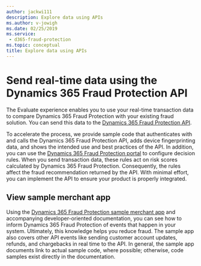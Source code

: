 ```yaml
---
author: jackwi111
description: Explore data using APIs
ms.author: v-jowigh
ms.date: 02/25/2019
ms.service:
 - d365-fraud-protection
ms.topic: conceptual
title: Explore data using APIs
---
```



# Send real-time data using the Dynamics 365 Fraud Protection API

The Evaluate experience enables you to use your real-time transaction data to compare Dynamics 365 Fraud Protection with your existing fraud solution. You can send this data to the [Dynamics 365 Fraud  Protection API](https://go.microsoft.com/fwlink/?linkid=2084942). 

To accelerate the process, we provide sample code that authenticates with and calls the Dynamics 365 Fraud Protection API, adds device fingerprinting data, and shows the intended use and best practices of the API. In addition, you can use the [Dynamics 365 Fraud Protection portal](https://dfp.microsoft.com) to configure decision rules. When you send transaction data, these rules act on risk scores calculated by Dynamics 365 Fraud Protection. Consequently, the rules affect the fraud recommendation returned by the API. With minimal effort, you can implement the API to ensure your product is properly integrated.

## View sample merchant app

Using the [Dynamics 365 Fraud Protection sample merchant app](https://go.microsoft.com/fwlink/?linkid=2085137) and accompanying developer-oriented documentation, you can see how to inform Dynamics 365 Fraud Protection of events that happen in your system. Ultimately, this knowledge helps you reduce fraud. The sample app also covers other API events like sending customer account updates, refunds, and chargebacks in real time to the API. In general, the sample app documents link to actual sample code, where possible; otherwise, code samples exist directly in the documentation.
